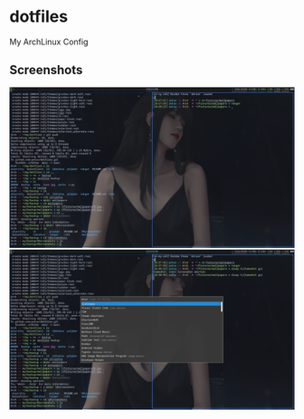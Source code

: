 # dotfiles
My ArchLinux Config

## Screenshots

![Screenshot](https://github.com/potuo/dotfiles/blob/main/%23Screenshots/2022-06-12_18-29.png)
![Screenshot](https://github.com/potuo/dotfiles/blob/main/%23Screenshots/2022-06-12_18-31.png)
